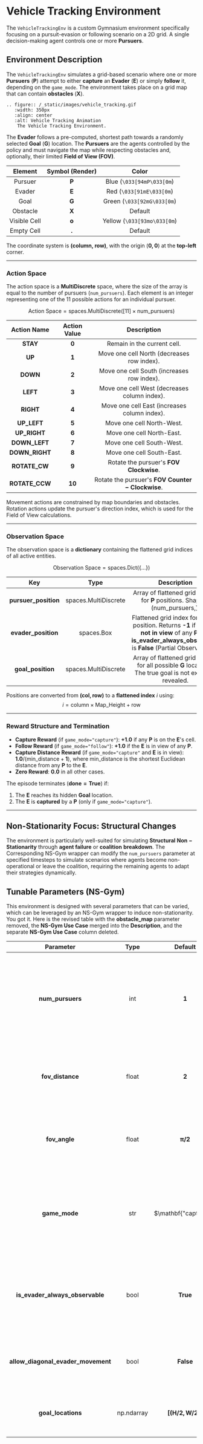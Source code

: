 # Vehicle Tracking Environment

The `VehicleTrackingEnv` is a custom Gymnasium environment specifically focusing on a pursuit-evasion or following scenario on a 2D grid. A single decision-making agent controls one or more **Pursuers**.


## Environment Description

The `VehicleTrackingEnv` simulates a grid-based scenario where one or more **Pursuers** ($\mathbf{P}$) attempt to either **capture** an **Evader** ($\mathbf{E}$) or simply **follow** it, depending on the `game_mode`. The environment takes place on a grid map that can contain **obstacles** ($\mathbf{X}$).


```{eval-rst}
.. figure:: /_static/images/vehicle_tracking.gif
   :width: 350px
   :align: center
   :alt: Vehicle Tracking Animation
    The Vehicle Tracking Environment.

```

The **Evader** follows a pre-computed, shortest path towards a randomly selected **Goal** ($\mathbf{G}$) location. The **Pursuers** are the agents controlled by the policy and must navigate the map while respecting obstacles and, optionally, their limited **Field of View (FOV)**.

| Element | Symbol (Render) | Color |
| :---: | :---: | :---: |
| Pursuer | $\mathbf{P}$ | Blue (`\033[94mP\033[0m`) |
| Evader | $\mathbf{E}$ | Red (`\033[91mE\033[0m`) |
| Goal | $\mathbf{G}$ | Green (`\033[92mG\033[0m`) |
| Obstacle | $\mathbf{X}$ | Default |
| Visible Cell | $\mathbf{o}$ | Yellow (`\033[93mo\033[0m`) |
| Empty Cell | $\mathbf{.}$ | Default |

The coordinate system is **(column, row)**, with the origin $(\mathbf{0, 0})$ at the **top-left** corner.

***

### Action Space

The action space is a **MultiDiscrete** space, where the size of the array is equal to the number of pursuers (`num_pursuers`). Each element is an integer representing one of the 11 possible actions for an individual pursuer.

$$
\text{Action Space} = \text{spaces.MultiDiscrete}([11] \times \text{num_pursuers})
$$

| Action Name | Action Value | Description |
| :---: | :---: | :---: |
| $\mathbf{STAY}$ | $\mathbf{0}$ | Remain in the current cell. |
| $\mathbf{UP}$ | $\mathbf{1}$ | Move one cell North (decreases row index). |
| $\mathbf{DOWN}$ | $\mathbf{2}$ | Move one cell South (increases row index). |
| $\mathbf{LEFT}$ | $\mathbf{3}$ | Move one cell West (decreases column index). |
| $\mathbf{RIGHT}$ | $\mathbf{4}$ | Move one cell East (increases column index). |
| $\mathbf{UP\_LEFT}$ | $\mathbf{5}$ | Move one cell North-West. |
| $\mathbf{UP\_RIGHT}$ | $\mathbf{6}$ | Move one cell North-East. |
| $\mathbf{DOWN\_LEFT}$ | $\mathbf{7}$ | Move one cell South-West. |
| $\mathbf{DOWN\_RIGHT}$ | $\mathbf{8}$ | Move one cell South-East. |
| $\mathbf{ROTATE\_CW}$ | $\mathbf{9}$ | Rotate the pursuer's $\mathbf{FOV}$ $\mathbf{Clockwise}$. |
| $\mathbf{ROTATE\_CCW}$ | $\mathbf{10}$ | Rotate the pursuer's $\mathbf{FOV}$ $\mathbf{Counter-Clockwise}$. |

Movement actions are constrained by map boundaries and obstacles. Rotation actions update the pursuer's direction index, which is used for the Field of View calculations.

***

### Observation Space

The observation space is a **dictionary** containing the flattened grid indices of all active entities.

$$
\text{Observation Space} = \text{spaces.Dict}(\{ \dots \})
$$

| Key | Type | Description |
| :---: | :---: | :---: |
| $\mathbf{pursuer\_position}$ | $\text{spaces.MultiDiscrete}$ | Array of flattened grid indices for $\mathbf{P}$ positions. Shape is $(\text{num\_pursuers},)$. |
| $\mathbf{evader\_position}$ | $\text{spaces.Box}$ | Flattened grid index for the $\mathbf{E}$'s position. Returns **-1** if the $\mathbf{E}$ is **not in view** of any $\mathbf{P}$ and $\mathbf{is\_evader\_always\_observable}$ is $\mathbf{False}$ (Partial Observability). |
| $\mathbf{goal\_position}$ | $\text{spaces.MultiDiscrete}$ | Array of flattened grid indices for all possible $\mathbf{G}$ locations. The true goal is not explicitly revealed. |

Positions are converted from $\mathbf{(col, row)}$ to a **flattened index** $i$ using:
$$i = \text{column} \times \text{Map_Height} + \text{row}$$

***

### Reward Structure and Termination

* **Capture Reward** (if `game_mode="capture"`): $\mathbf{+1.0}$ if any $\mathbf{P}$ is on the $\mathbf{E}$'s cell.
* **Follow Reward** (if `game_mode="follow"`): $\mathbf{+1.0}$ if the $\mathbf{E}$ is in view of any $\mathbf{P}$.
* **Capture Distance Reward** (if `game_mode="capture"` and $\mathbf{E}$ is in view): $\mathbf{1.0} / (\text{min\_distance} + \mathbf{1})$, where $\text{min\_distance}$ is the shortest Euclidean distance from any $\mathbf{P}$ to the $\mathbf{E}$.
* **Zero Reward**: $\mathbf{0.0}$ in all other cases.

The episode terminates ($\mathbf{done=True}$) if:
1.  The $\mathbf{E}$ reaches its hidden $\mathbf{Goal}$ location.
2.  The $\mathbf{E}$ is $\mathbf{captured}$ by a $\mathbf{P}$ (only if `game_mode="capture"`).

***

## Non-Stationarity Focus: Structural Changes 

The environment is particularly well-suited for simulating $\mathbf{Structural}$ $\mathbf{Non-Stationarity}$ through **agent failure** or $\mathbf{coalition}$ $\mathbf{breakdown}$. The Corresponding NS-Gym wrapper can modify the `num_pursuers` parameter at specified timesteps to simulate scenarios where agents become non-operational or leave the coalition, requiring the remaining agents to adapt their strategies dynamically.


## Tunable Parameters (NS-Gym)

This environment is designed with several parameters that can be varied, which can be leveraged by an NS-Gym wrapper to induce non-stationarity.
You got it. Here is the revised table with the **obstacle\_map** parameter removed, the **NS-Gym Use Case** merged into the **Description**, and the separate **NS-Gym Use Case** column deleted.

| Parameter | Type | Default | Description |
| :---: | :---: | :---: | :---: |
| $\mathbf{num\_pursuers}$ | $\text{int}$ | $\mathbf{1}$ | Number of pursuer agents. This can be used to induce $\mathbf{Structural}$ $\mathbf{Change}$ by varying the number of active agents (e.g., simulating agent failure by setting some to $\mathbf{STAY}$ or removing them from dynamics). |
| $\mathbf{fov\_distance}$ | $\text{float}$ | $\mathbf{2}$ | Maximum vision range of each pursuer. Used to introduce $\mathbf{Environmental}$ $\mathbf{Drift}$ by gradually or abruptly changing the vision capability. |
| $\mathbf{fov\_angle}$ | $\text{float}$ | $\mathbf{\pi / 2}$ | Angular width of the pursuer's Field of View. Used to introduce $\mathbf{Environmental}$ $\mathbf{Drift}$ by changing the angular vision capability. |
| $\mathbf{game\_mode}$ | $\text{str}$ | $\mathbf{"capture"}$ | Determines the reward/termination logic: $\mathbf{"capture"}$ or $\mathbf{"follow"}$. Used for $\mathbf{Reward}$ $\mathbf{Non-Stationarity}$ by switching the optimization goal and reward function. |
| $\mathbf{is\_evader\_always\_observable}$ | $\text{bool}$ | $\mathbf{True}$ | If $\mathbf{False}$, the $\mathbf{E}$'s position is **-1** outside any $\mathbf{P}$'s FOV. Used for $\mathbf{Observation}$ $\mathbf{Non-Stationarity}$ by switching between **fully observable** ($\mathbf{True}$) and **partially observable** ($\mathbf{False}$) modes. |
| $\mathbf{allow\_diagonal\_evader\_movement}$ | $\text{bool}$ | $\mathbf{False}$ | Whether the $\mathbf{E}$'s path can include diagonal moves. Used to modify $\mathbf{Evader}$ $\mathbf{Dynamics}$ by changing the mobility of the target. |
| $\mathbf{goal\_locations}$ | $\text{np.ndarray}$ | $\mathbf{[(H/2, W/2)]}$ | Set of possible destinations for the $\mathbf{E}$. Used to modify $\mathbf{Evader}$ $\mathbf{Behavior}$ by changing the target space of the $\mathbf{E}$. |


